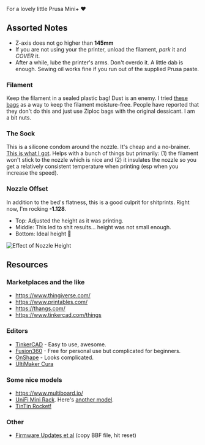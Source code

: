 For a lovely little Prusa Mini+ ❤️

## Assorted Notes

- Z-axis does not go higher than **145mm**
- If you are not using your the printer, unload the filament, _park_ it and _COVER_ it.
- After a while, lube the printer's arms. Don't overdo it. A little dab is enough. Sewing oil works fine if you run out of the supplied Prusa paste.

### Filament

Keep the filament in a sealed plastic bag! Dust is an enemy. I tried [these bags](https://www.amazon.com/gp/product/B08QHMSYY3?psc=1) as a way to keep the filament moisture-free. People have reported that they don't do this and just use Ziploc bags with the original dessicant. I am a bit nuts.

### The Sock

This is a silicone condom around the nozzle. It's cheap and a no-brainer. [This is what I got](https://www.amazon.com/dp/B09KZJ8M5R). Helps with a bunch of things but primarily: (1) the filament won't stick to the nozzle which is nice and (2) it insulates the nozzle so you get a relatively consistent temperature when printing (esp when you increase the speed).

### Nozzle Offset

In addition to the bed's flatness, this is a good culprit for shitprints. Right now, I'm rocking **-1.128**.

- Top: Adjusted the height as it was printing.
- Middle: This led to shit results... height was not small enough.
- Bottom: Ideal height 🥲

![Effect of Nozzle Height](/assets/3d-printing-nozzle-height.jpg)

## Resources

### Marketplaces and the like

- https://www.thingiverse.com/
- https://www.printables.com/
- https://thangs.com/
- https://www.tinkercad.com/things

### Editors

- [TinkerCAD](https://www.tinkercad.com/) - Easy to use, awesome.
- [Fusion360](https://www.autodesk.com/products/fusion-360/personal) - Free for personal use but complicated for beginners.
- [OnShape](https://www.onshape.com/en/) - Looks complicated.
- [UltiMaker Cura](https://ultimaker.com/software/ultimaker-cura/)

### Some nice models

- https://www.multiboard.io/
- [UniFi Mini Rack](https://old.reddit.com/r/homelab/comments/7p245e/ubiquiti_unifi_3d_printed_mini_rack_sneak_peek/?st=JSH0E0I5&sh=8a2b3660). Here's [another model](https://community.ui.com/stories/UniFi-Home-Setup/7522fee1-7e5d-49b2-ad2d-0c62a13ff0b0?page=1).
- [TinTin Rocket!](https://www.printables.com/model/87249-large-tintin-rocket/files)

### Other

- [Firmware Updates et al](https://help.prusa3d.com/downloads) (copy BBF file, hit reset)

